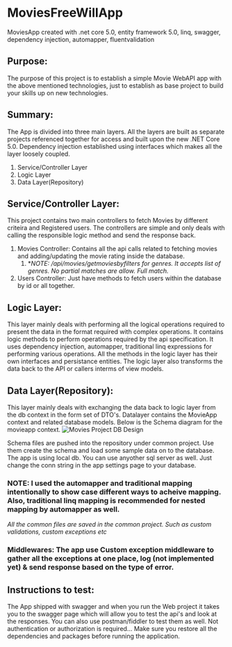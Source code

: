 # MoviesFreeWillApp
MoviesApp created with .net core 5.0, entity framework 5.0, linq, swagger, dependency injection, automapper, fluentvalidation 
## Purpose:
The purpose of this project is to establish a simple Movie WebAPI app with the above mentioned technologies, just to establish as base project to build your skills up on new technologies. 
## Summary:
The App is divided into three main layers. All the layers are built as separate projects referenced together for access and built upon the new .NET Core 5.0. Dependency injection established using interfaces which makes all the layer loosely coupled.
1. Service/Controller Layer
2. Logic Layer 
3. Data Layer(Repository)

## Service/Controller Layer:
This project contains two main controllers to fetch Movies by different criteira and Registered users. The controllers are simple and only deals with calling the responsible logic method and send the response back. 
1. Movies Controller: Contains all the api calls related to fetching movies and adding/updating the movie rating inside the database.
   1. **NOTE: /api/movies/getmoviesbyfilters for genres. It accepts list of genres. No partial matches are allow. Full match.*
2. Users Controller: Just have methods to fetch users within the database by id or all together.

## Logic Layer:
This layer mainly deals with performing all the logical operations required to present the data in the format required with complex operations. It contains logic methods to perform operations required by the api specification. It uses dependency injection, automapper, traditional linq expressions for performing various operations. All the methods in the logic layer has their own interfaces and persistance entities. The logic layer also transforms the data back to the API or callers interms of view models.

## Data Layer(Repository):
This layer mainly deals with exchanging the data back to logic layer from the db context in the form set of DTO's. Datalayer contains the MovieApp context and related database models. Below is the Schema diagram for the movieapp context.
![Movies Project DB Design](https://user-images.githubusercontent.com/30355728/132069249-ddf3bb1e-9948-4e4d-ae4e-ef9165a3a6f2.png)

Schema files are pushed into the repository under common project. Use them create the schema and load some sample data on to the database. The app is using local db. You can use anyother sql server as well. Just change the conn string in the app settings page to your database.

### NOTE: I used the automapper and traditional mapping intentionally to show case different ways to acheive mapping. Also, traditional linq mapping is recommended for nested mapping by automapper as well.

*All the common files are saved in the common project. Such as custom validations, custom exceptions etc*

### Middlewares: The app use Custom exception middleware to gather all the exceptions at one place, log (not implemented yet) & send response based on the type of error. 

## Instructions to test:
The App shipped with swagger and when you run the Web project it takes you to the swagger page which will allow you to test the api's and look at the responses. You can also use postman/fiddler to test them as well. Not authentication or authorization is required...
Make sure you restore all the dependencies and packages before running the application.
